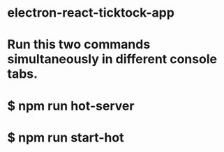 # electron-react-ticktock-app

# Run this two commands simultaneously in different console tabs.

# $ npm run hot-server
# $ npm run start-hot
